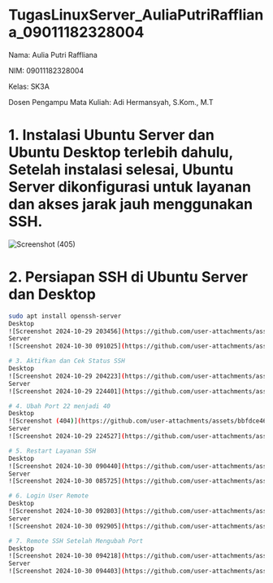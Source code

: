 # TugasLinuxServer_AuliaPutriRaffliana_09011182328004
Nama: Aulia Putri Raffliana

NIM: 09011182328004

Kelas: SK3A

Dosen Pengampu Mata Kuliah: Adi Hermansyah, S.Kom., M.T

# 1. Instalasi Ubuntu Server dan Ubuntu Desktop terlebih dahulu, Setelah instalasi selesai, Ubuntu Server dikonfigurasi untuk layanan dan akses jarak jauh menggunakan SSH. 
![Screenshot (405)](https://github.com/user-attachments/assets/7f0f2379-081c-42f1-82e2-80924c2d2611)

# 2. Persiapan SSH di Ubuntu Server dan Desktop
```bash
sudo apt install openssh-server
Desktop
![Screenshot 2024-10-29 203456](https://github.com/user-attachments/assets/9d3a95b2-a500-41d8-9adf-ac00df72e11a)
Server
![Screenshot 2024-10-30 091025](https://github.com/user-attachments/assets/c36a295f-5add-4edb-8e7c-ddedc373dd35)

# 3. Aktifkan dan Cek Status SSH
Desktop
![Screenshot 2024-10-29 204223](https://github.com/user-attachments/assets/1ee1d873-951b-4cda-9c7c-ffe9116060d1)
Server 
![Screenshot 2024-10-29 224401](https://github.com/user-attachments/assets/25dbdd08-3612-4d3f-8922-7ad989094be8)

# 4. Ubah Port 22 menjadi 40
Desktop
![Screenshot (404)](https://github.com/user-attachments/assets/bbfdce46-6929-4157-8bbb-19e98e7fe0fd)
Server
![Screenshot 2024-10-29 224527](https://github.com/user-attachments/assets/e46f3acb-8987-4f0e-b251-b39650b8e34b)

# 5. Restart Layanan SSH
Desktop
![Screenshot 2024-10-30 090440](https://github.com/user-attachments/assets/99af7a3a-15af-4939-8e36-83bfcd7b7fef)
Server
![Screenshot 2024-10-30 085725](https://github.com/user-attachments/assets/19110339-d590-434e-96a9-70e8079da86f)

# 6. Login User Remote 
Desktop
![Screenshot 2024-10-30 092803](https://github.com/user-attachments/assets/41909f1e-c3f0-4a40-95ed-153dd12d3448)
Server
![Screenshot 2024-10-30 092905](https://github.com/user-attachments/assets/9ca56213-8334-4e37-8d84-ab269865410a)

# 7. Remote SSH Setelah Mengubah Port
Desktop
![Screenshot 2024-10-30 094218](https://github.com/user-attachments/assets/91b0f9d0-b787-4fee-95a3-985c0a1ab2e2)
Server
![Screenshot 2024-10-30 094403](https://github.com/user-attachments/assets/0061c6e3-a1f1-42f3-8e68-c1c320ca04e9)






